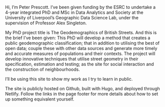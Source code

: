 Hi, I’m Peter Prescott.
I’ve been given funding by the ESRC to undertake a 4-year integrated PhD and MSc in Data Analytics and Society at the University of Liverpool’s Geographic Data Science Lab, under the supervision of Professor Alex Singleton.

My PhD project title is The Geodemographics of British Streets. And this is the brief I’ve been given: This PhD will develop a method that creates a public geodemographic classification; that in addition to utilising the best of open data; couple these with other data sources and generate more timely and accurate measures of populations and their contexts. The project will develop innovative techniques that utilise street geometry in their specification, estimation and testing; as the site for social interaction and the construction of neighbourhoods.

I’ll be using this site to show my work as I try to learn in public.

The site is publicly hosted on Github, built with Hugo, and deployed through Netlify. Follow the links in the page footer for more details about how to set up something equivalent yourself.

